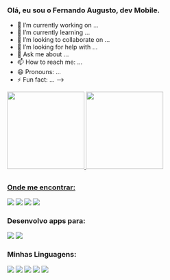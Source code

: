 ### Olá, eu sou o Fernando Augusto, dev Mobile.



- 🔭 I’m currently working on ...
- 🌱 I’m currently learning ...
- 👯 I’m looking to collaborate on ...
- 🤔 I’m looking for help with ...
- 💬 Ask me about ...
- 📫 How to reach me: ...
- 😄 Pronouns: ...
- ⚡ Fun fact: ...
-->
<div align="left">
  <a href="https://github.com/Fernandoaugt">
  <img height="180em" src="https://github-readme-stats.vercel.app/api?username=Fernandoaugt&show_icons=true&theme=dark&include_all_commits=true&count_private=true"/>
  <img height="180em" src="https://github-readme-stats.vercel.app/api/top-langs/?username=Fernandoaugt&layout=compact&langs_count=7&theme=dark"/>
</div>

##
### Onde me encontrar:
<div> 
  <a href="https://api.whatsapp.com/send?phone=5531999540540&text=Ol%C3%A1%2C%20vim%20do%20GitHub" target="_blank"><img src="https://img.shields.io/badge/WhatsApp-25D366?style=for-the-badge&logo=whatsapp&logoColor=white" target="_blank"></a> 
 <a href="https://discord.gg/cJyzgVRA" target="_blank"><img src="https://img.shields.io/badge/Discord-7289DA?style=for-the-badge&logo=discord&logoColor=white" target="_blank"></a> 
  <a href = "mailto:fernandosac17@gmail.com"><img src="https://img.shields.io/badge/-Gmail-%23333?style=for-the-badge&logo=gmail&logoColor=white" target="_blank"></a>
  <a href="https://www.linkedin.com/in/fernando-augusto-4152061b9/" target="_blank"><img src="https://img.shields.io/badge/-LinkedIn-%230077B5?style=for-the-badge&logo=linkedin&logoColor=white" target="_blank"></a> 
</div>
  
### Desenvolvo apps para:
<div> 
  <a href="" target="_blank"><img src="https://img.shields.io/badge/Android-3DDC84?style=for-the-badge&logo=android&logoColor=white" target="_blank"></a> 
 <a href="" target="_blank"><img src="https://img.shields.io/badge/iOS-000000?style=for-the-badge&logo=ios&logoColor=white" target="_blank"></a> 
 
</div>
  
### Minhas Linguagens:
<div> 
  <a href="" target="_blank"><img src="https://img.shields.io/badge/Python-14354C?style=for-the-badge&logo=python&logoColor=white" target="_blank"></a> 
 <a href="" target="_blank"><img src="https://img.shields.io/badge/Swift-FA7343?style=for-the-badge&logo=swift&logoColor=white" target="_blank"></a> 
   <a href="" target="_blank"><img src="https://img.shields.io/badge/Dart-0175C2?style=for-the-badge&logo=dart&logoColor=white" target="_blank"></a> 
 <a href="" target="_blank"><img src="https://img.shields.io/badge/Flutter-02569B?style=for-the-badge&logo=flutter&logoColor=white" target="_blank"></a> 
 <a href="" target="_blank"><img src="https://img.shields.io/badge/JavaScript-323330?style=for-the-badge&logo=javascript&logoColor=F7DF1E" target="_blank"></a> 
 
</div>
 
